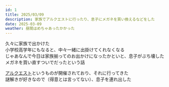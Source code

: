 ```yaml
---
id: 1
title: 2025/03/09
description: 家族でアルクエストに行ったり、息子にメガネを買い換えるなどをした
date: 2025-03-09
weather: 昼間はめちゃあったかかった
---
```


久々に家族で出かけた  
小学校高学年にもなると、中々一緒に出掛けてくれなくなる  
じゃあなんで今日は家族揃ってのお出かけになったかといと、息子がぶち壊したメガネを買い直すついでだったという話  
  
[アルクエスト](https://alquest.org/)というものが開催されており、それに行ってきた  
謎解きが好きなので（得意とは言ってない）、息子を連れ出した  
  